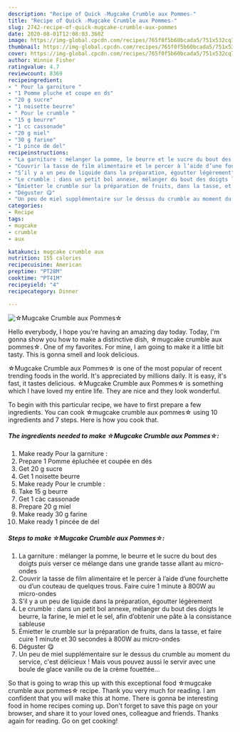 ```yaml
---
description: "Recipe of Quick ☆Mugcake Crumble aux Pommes☆"
title: "Recipe of Quick ☆Mugcake Crumble aux Pommes☆"
slug: 2742-recipe-of-quick-mugcake-crumble-aux-pommes
date: 2020-08-01T12:08:03.360Z
image: https://img-global.cpcdn.com/recipes/765f0f5b60bcada5/751x532cq70/☆mugcake-crumble-aux-pommes☆-photo-principale-de-la-recette.jpg
thumbnail: https://img-global.cpcdn.com/recipes/765f0f5b60bcada5/751x532cq70/☆mugcake-crumble-aux-pommes☆-photo-principale-de-la-recette.jpg
cover: https://img-global.cpcdn.com/recipes/765f0f5b60bcada5/751x532cq70/☆mugcake-crumble-aux-pommes☆-photo-principale-de-la-recette.jpg
author: Winnie Fisher
ratingvalue: 4.7
reviewcount: 8369
recipeingredient:
- " Pour la garniture "
- "1 Pomme pluche et coupe en ds"
- "20 g sucre"
- "1 noisette beurre"
- " Pour le crumble "
- "15 g beurre"
- "1 cc cassonade"
- "20 g miel"
- "30 g farine"
- "1 pince de del"
recipeinstructions:
- "La garniture : mélanger la pomme, le beurre et le sucre du bout des doigts puis verser ce mélange dans une grande tasse allant au micro-ondes"
- "Couvrir la tasse de film alimentaire et le percer à l’aide d’une fourchette ou d’un couteau de quelques trous. Faire cuire 1 minute à 800W au micro-ondes"
- "S’il y a un peu de liquide dans la préparation, égoutter légèrement"
- "Le crumble : dans un petit bol annexe, mélanger du bout des doigts le beurre, la farine, le miel et le sel, afin d’obtenir une pâte à la consistance sableuse"
- "Émietter le crumble sur la préparation de fruits, dans la tasse, et faire cuire 1 minute et 30 secondes à 800W au micro-ondes"
- "Déguster 😋"
- "Un peu de miel supplémentaire sur le dessus du crumble au moment du service, c&#39;est délicieux ! Mais vous pouvez aussi le servir avec une boule de glace vanille ou de la crème fouettée..."
categories:
- Recipe
tags:
- mugcake
- crumble
- aux

katakunci: mugcake crumble aux 
nutrition: 155 calories
recipecuisine: American
preptime: "PT28M"
cooktime: "PT41M"
recipeyield: "4"
recipecategory: Dinner

---
```



![☆Mugcake Crumble aux Pommes☆](https://img-global.cpcdn.com/recipes/765f0f5b60bcada5/751x532cq70/☆mugcake-crumble-aux-pommes☆-photo-principale-de-la-recette.jpg)

Hello everybody, I hope you're having an amazing day today. Today, I'm gonna show you how to make a distinctive dish, ☆mugcake crumble aux pommes☆. One of my favorites. For mine, I am going to make it a little bit tasty. This is gonna smell and look delicious.



☆Mugcake Crumble aux Pommes☆ is one of the most popular of recent trending foods in the world. It's appreciated by millions daily. It is easy, it's fast, it tastes delicious. ☆Mugcake Crumble aux Pommes☆ is something which I have loved my entire life. They are nice and they look wonderful.


To begin with this particular recipe, we have to first prepare a few ingredients. You can cook ☆mugcake crumble aux pommes☆ using 10 ingredients and 7 steps. Here is how you cook that.

<!--inarticleads1-->

##### The ingredients needed to make ☆Mugcake Crumble aux Pommes☆:

1. Make ready  Pour la garniture :
1. Prepare 1 Pomme épluchée et coupée en dés
1. Get 20 g sucre
1. Get 1 noisette beurre
1. Make ready  Pour le crumble :
1. Take 15 g beurre
1. Get 1 càc cassonade
1. Prepare 20 g miel
1. Make ready 30 g farine
1. Make ready 1 pincée de del




<!--inarticleads2-->

##### Steps to make ☆Mugcake Crumble aux Pommes☆:

1. La garniture : mélanger la pomme, le beurre et le sucre du bout des doigts puis verser ce mélange dans une grande tasse allant au micro-ondes
1. Couvrir la tasse de film alimentaire et le percer à l’aide d’une fourchette ou d’un couteau de quelques trous. Faire cuire 1 minute à 800W au micro-ondes
1. S’il y a un peu de liquide dans la préparation, égoutter légèrement
1. Le crumble : dans un petit bol annexe, mélanger du bout des doigts le beurre, la farine, le miel et le sel, afin d’obtenir une pâte à la consistance sableuse
1. Émietter le crumble sur la préparation de fruits, dans la tasse, et faire cuire 1 minute et 30 secondes à 800W au micro-ondes
1. Déguster 😋
1. Un peu de miel supplémentaire sur le dessus du crumble au moment du service, c&#39;est délicieux ! Mais vous pouvez aussi le servir avec une boule de glace vanille ou de la crème fouettée...




So that is going to wrap this up with this exceptional food ☆mugcake crumble aux pommes☆ recipe. Thank you very much for reading. I am confident that you will make this at home. There is gonna be interesting food in home recipes coming up. Don't forget to save this page on your browser, and share it to your loved ones, colleague and friends. Thanks again for reading. Go on get cooking!
